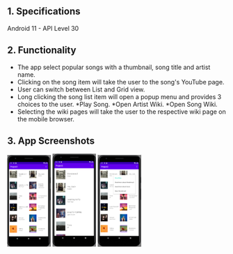 ## 1. Specifications

Android 11 - API Level 30 <br>

## 2. Functionality

- The app select popular songs with a thumbnail, song title and artist name.
- Clicking on the song item will take the user to the song's YouTube page.
- User can switch between List and Grid view.
- Long clicking the song list item will open a popup menu and provides 3 choices to the user.
  *Play Song.
  *Open Artist Wiki.
  *Open Song Wiki.
- Selecting the wiki pages will take the user to the respective wiki page on the mobile browser.

## 3. App Screenshots

<p float="left">
  <img src="https://github.com/js-shashwath/Mp3-android-application/blob/main/home_grid.png" width="100" />
  <img src="https://github.com/js-shashwath/Mp3-android-application/blob/main/home_list.png" width="100" /> 
  <img src="https://github.com/js-shashwath/Mp3-android-application/blob/main/long_press.png" width="100" />
</p>
